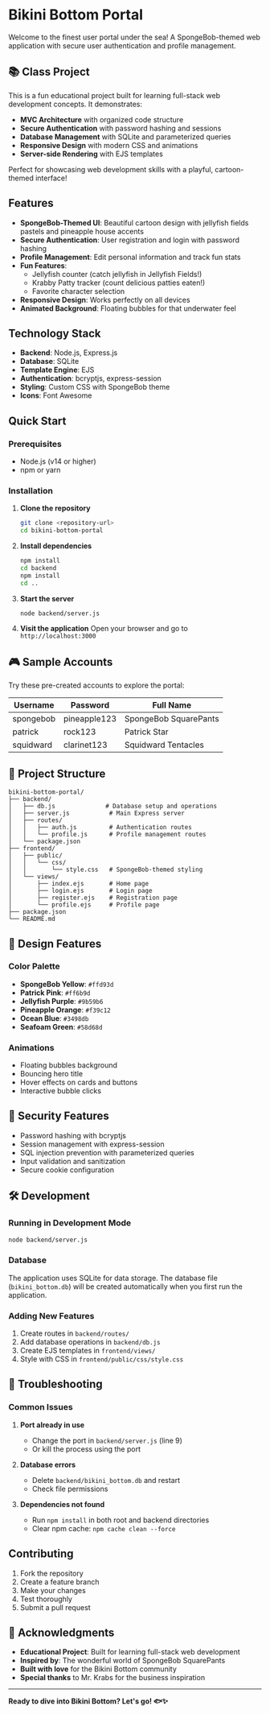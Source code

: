 # Bikini Bottom Portal

Welcome to the finest user portal under the sea! A SpongeBob-themed web application with secure user authentication and profile management.

## 📚 **Class Project**
This is a fun educational project built for learning full-stack web development concepts. It demonstrates:
- **MVC Architecture** with organized code structure
- **Secure Authentication** with password hashing and sessions
- **Database Management** with SQLite and parameterized queries
- **Responsive Design** with modern CSS and animations
- **Server-side Rendering** with EJS templates

Perfect for showcasing web development skills with a playful, cartoon-themed interface!

## Features

- **SpongeBob-Themed UI**: Beautiful cartoon design with jellyfish fields pastels and pineapple house accents
- **Secure Authentication**: User registration and login with password hashing
- **Profile Management**: Edit personal information and track fun stats
- **Fun Features**: 
  - Jellyfish counter (catch jellyfish in Jellyfish Fields!)
  - Krabby Patty tracker (count delicious patties eaten!)
  - Favorite character selection
- **Responsive Design**: Works perfectly on all devices
- **Animated Background**: Floating bubbles for that underwater feel

## Technology Stack

- **Backend**: Node.js, Express.js
- **Database**: SQLite
- **Template Engine**: EJS
- **Authentication**: bcryptjs, express-session
- **Styling**: Custom CSS with SpongeBob theme
- **Icons**: Font Awesome

## Quick Start

### Prerequisites
- Node.js (v14 or higher)
- npm or yarn

### Installation

1. **Clone the repository**
   ```bash
   git clone <repository-url>
   cd bikini-bottom-portal
   ```

2. **Install dependencies**
   ```bash
   npm install
   cd backend
   npm install
   cd ..
   ```

3. **Start the server**
   ```bash
   node backend/server.js
   ```

4. **Visit the application**
   Open your browser and go to `http://localhost:3000`

## 🎮 Sample Accounts

Try these pre-created accounts to explore the portal:

| Username | Password | Full Name |
|----------|----------|-----------|
| spongebob | pineapple123 | SpongeBob SquarePants |
| patrick | rock123 | Patrick Star |
| squidward | clarinet123 | Squidward Tentacles |

## 📁 Project Structure

```
bikini-bottom-portal/
├── backend/
│   ├── db.js              # Database setup and operations
│   ├── server.js           # Main Express server
│   ├── routes/
│   │   ├── auth.js         # Authentication routes
│   │   └── profile.js      # Profile management routes
│   └── package.json
├── frontend/
│   ├── public/
│   │   └── css/
│   │       └── style.css   # SpongeBob-themed styling
│   └── views/
│       ├── index.ejs       # Home page
│       ├── login.ejs       # Login page
│       ├── register.ejs    # Registration page
│       └── profile.ejs     # Profile page
├── package.json
└── README.md
```

## 🎨 Design Features

### Color Palette
- **SpongeBob Yellow**: `#ffd93d`
- **Patrick Pink**: `#ff6b9d`
- **Jellyfish Purple**: `#9b59b6`
- **Pineapple Orange**: `#f39c12`
- **Ocean Blue**: `#3498db`
- **Seafoam Green**: `#58d68d`

### Animations
- Floating bubbles background
- Bouncing hero title
- Hover effects on cards and buttons
- Interactive bubble clicks

## 🔐 Security Features

- Password hashing with bcryptjs
- Session management with express-session
- SQL injection prevention with parameterized queries
- Input validation and sanitization
- Secure cookie configuration

## 🛠️ Development

### Running in Development Mode
```bash
node backend/server.js
```

### Database
The application uses SQLite for data storage. The database file (`bikini_bottom.db`) will be created automatically when you first run the application.

### Adding New Features
1. Create routes in `backend/routes/`
2. Add database operations in `backend/db.js`
3. Create EJS templates in `frontend/views/`
4. Style with CSS in `frontend/public/css/style.css`

## 🐛 Troubleshooting

### Common Issues

1. **Port already in use**
   - Change the port in `backend/server.js` (line 9)
   - Or kill the process using the port

2. **Database errors**
   - Delete `backend/bikini_bottom.db` and restart
   - Check file permissions

3. **Dependencies not found**
   - Run `npm install` in both root and backend directories
   - Clear npm cache: `npm cache clean --force`

## Contributing
1. Fork the repository
2. Create a feature branch
3. Make your changes
4. Test thoroughly
5. Submit a pull request


## 🙏 Acknowledgments

- **Educational Project**: Built for learning full-stack web development
- **Inspired by**: The wonderful world of SpongeBob SquarePants
- **Built with love** for the Bikini Bottom community
- **Special thanks** to Mr. Krabs for the business inspiration

---

**Ready to dive into Bikini Bottom? Let's go! 🐟✨**
